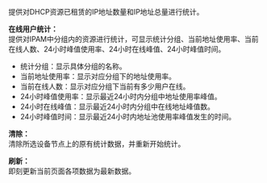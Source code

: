 提供对DHCP资源已租赁的IP地址数量和IP地址总量进行统计。

**在线用户统计：**  
提供对IPAM中分组内的资源进行统计，可显示统计分组、当前地址使用率、当前在线人数、24小时峰值使用率、24小时在线峰值、24小时峰值时间。  
- 统计分组：显示具体分组的名称。  
- 当前地址使用率：显示对应分组下的地址使用率。  
- 当前在线人数：显示对应分组下当前有多少用户在线。  
- 24小时峰值使用率：显示最近24小时内分组中地址使用率峰值。  
- 24小时在线峰值：显示最近24小时内分组中在线地址峰值数。  
- 24小时峰值时间：显示最近24小时内地址池使用率峰值发生的时间。

**清除：**  
清除所选设备节点上的原有统计数据，并重新开始统计。

**刷新：**  
即刻更新当前页面各项数据为最新数据。
